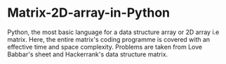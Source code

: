 # Matrix-2D-array-in-Python
Python, the most basic language for a data structure array or 2D array i.e matrix.
Here, the entire matrix's coding programme is covered with an effective time and space complexity. 
Problems are taken from Love Babbar's sheet and Hackerrank's data structure matrix.
